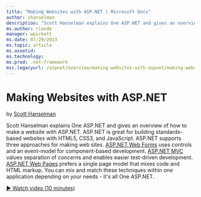 ```yaml
---
title: "Making Websites with ASP.NET | Microsoft Docs"
author: shanselman
description: "Scott Hanselman explains One ASP.NET and gives an overview of how to make a website with ASP.NET. ASP.NET is great for building standards-based websites with..."
ms.author: riande
manager: wpickett
ms.date: 07/29/2013
ms.topic: article
ms.assetid: 
ms.technology: 
ms.prod: .net-framework
msc.legacyurl: /aspnet/overview/making-websites-with-aspnet/making-websites-with-aspnet
---
```

Making Websites with ASP.NET
====================
by [Scott Hanselman](https://github.com/shanselman)

Scott Hanselman explains One ASP.NET and gives an overview of how to make a website with ASP.NET. ASP.NET is great for building standards-based websites with HTML5, CSS3, and JavaScript. ASP.NET supports three approaches for making web sites. [ASP.NET Web Forms](../../../web-forms/index.md) uses controls and an event-model for component-based development. [ASP.NET MVC](../../../mvc/index.md) values separation of concerns and enables easier test-driven development. [ASP.NET Web Pages](../../../web-pages/index.md) prefers a single page model that mixes code and HTML markup. You can mix and match these techniques within one application depending on your needs - it's all One ASP.NET.

[&#9654; Watch video (10 minutes)](https://channel9.msdn.com/Blogs/ASP-NET-Site-Videos/making-websites-with-aspnet)